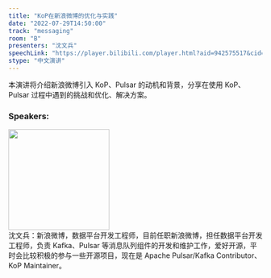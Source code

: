 ```yaml
---
title: "KoP在新浪微博的优化与实践"
date: "2022-07-29T14:50:00"
track: "messaging"
room: "B"
presenters: "沈文兵"
speechLink: "https://player.bilibili.com/player.html?aid=942575517&cid=817760221&page=1"
stype: "中文演讲"
---
```

本演讲将介绍新浪微博引入 KoP、Pulsar 的动机和背景，分享在使用 KoP、Pulsar 过程中遇到的挑战和优化、解决方案。
 ### Speakers: 
 <img src="images/speaker/1147.png" width="200" /><br>沈文兵：新浪微博，数据平台开发工程师，目前任职新浪微博，担任数据平台开发工程师，负责 Kafka、Pulsar 等消息队列组件的开发和维护工作，爱好开源，平时会比较积极的参与一些开源项目，现在是 Apache Pulsar/Kafka Contributor、KoP Maintainer。

 